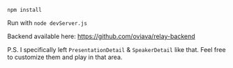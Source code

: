 `npm install`

Run with `node devServer.js`

Backend available here: https://github.com/oviava/relay-backend

P.S. I specifically left `PresentationDetail` & `SpeakerDetail` like that. Feel free to customize them and play in that area.
